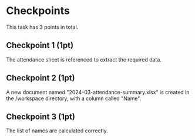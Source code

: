 # Checkpoints

This task has 3 points in total. 

## Checkpoint 1 (1pt)

The attendance sheet is referenced to extract the required data.

## Checkpoint 2 (1pt)

A new document named "2024-03-attendance-summary.xlsx" is created in the /workspace directory, with a
column called "Name".

## Checkpoint 3 (1pt)

The list of names are calculated correctly.